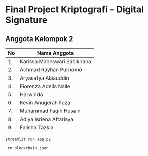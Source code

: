 # Final Project Kriptografi - Digital Signature

## Anggota Kelompok 2

| No | Nama Anggota                 |
|----|------------------------------|
| 1. | Karissa Maheswari Sasikirana | 
| 2. | Achmad Rayhan Purnomo        |
| 3. | Aryasatya Alaauddin          |
| 4. | Fiorenza Adelia Nalle        |
| 5. | Harwinda                     |
| 6. | Kevin Anugerah Faza          |
| 7. | Muhammad Faqih Husain        |
| 8. | Adlya Isriena Aftarisya      |
| 9. | Falisha Tazkia               |
```
streamlit run app.py
```

```
 rm blockchain.json
```
